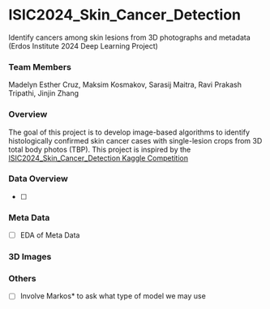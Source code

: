 # ISIC2024_Skin_Cancer_Detection
Identify cancers among skin lesions from 3D photographs and metadata (Erdos Institute 2024 Deep Learning Project)

### Team Members

Madelyn Esther Cruz, Maksim Kosmakov, Sarasij Maitra, Ravi Prakash Tripathi, Jinjin Zhang

### Overview
The goal of this project is to develop image-based algorithms to identify histologically confirmed skin cancer cases with single-lesion crops from 3D total body photos (TBP). This project is inspired by the [ISIC2024_Skin_Cancer_Detection Kaggle Competition](https://www.kaggle.com/competitions/isic-2024-challenge)

### Data Overview
- [ ] 

### Meta Data
- [ ] EDA of Meta Data


### 3D Images
 

### Others 
- [ ] Involve Markos* to ask what type of model we may use


